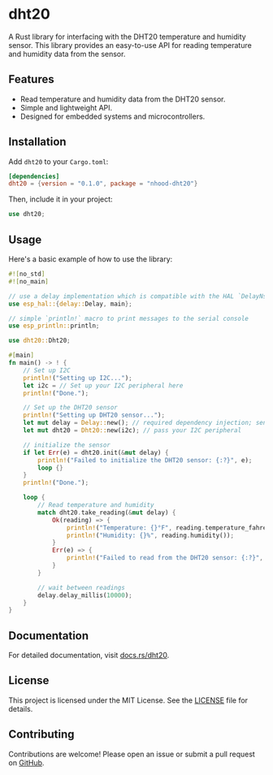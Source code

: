 # dht20

A Rust library for interfacing with the DHT20 temperature and humidity sensor. This library provides an easy-to-use API for reading temperature and humidity data from the sensor.

## Features

- Read temperature and humidity data from the DHT20 sensor.
- Simple and lightweight API.
- Designed for embedded systems and microcontrollers.

## Installation

Add `dht20` to your `Cargo.toml`:

```toml
[dependencies]
dht20 = {version = "0.1.0", package = "nhood-dht20"}
```

Then, include it in your project:

```rust
use dht20;
```

## Usage

Here's a basic example of how to use the library:

```rust
#![no_std]
#![no_main]

// use a delay implementation which is compatible with the HAL `DelayNs` trait (HAL 1.0)
use esp_hal::{delay::Delay, main};

// simple `println!` macro to print messages to the serial console
use esp_println::println;

use dht20::Dht20;

#[main]
fn main() -> ! {
    // Set up I2C
    println!("Setting up I2C...");
    let i2c = // Set up your I2C peripheral here
    println!("Done.");

    // Set up the DHT20 sensor
    println!("Setting up DHT20 sensor...");
    let mut delay = Delay::new(); // required dependency injection; sensor requires time delays
    let mut dht20 = Dht20::new(i2c); // pass your I2C peripheral

    // initialize the sensor
    if let Err(e) = dht20.init(&mut delay) {
        println!("Failed to initialize the DHT20 sensor: {:?}", e);
        loop {}
    }
    println!("Done.");

    loop {
        // Read temperature and humidity
        match dht20.take_reading(&mut delay) {
            Ok(reading) => {
                println!("Temperature: {}°F", reading.temperature_fahrenheit()); // also supports `temperature_celsius()`
                println!("Humidity: {}%", reading.humidity());
            }
            Err(e) => {
                println!("Failed to read from the DHT20 sensor: {:?}", e);
            }
        }

        // wait between readings
        delay.delay_millis(10000);
    }
}
```

## Documentation

For detailed documentation, visit [docs.rs/dht20](https://docs.rs/dht20).

## License

This project is licensed under the MIT License. See the [LICENSE](LICENSE) file for details.

## Contributing

Contributions are welcome! Please open an issue or submit a pull request on [GitHub](https://github.com/yourusername/dht20).
